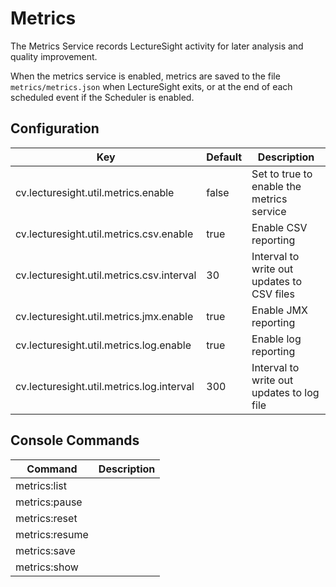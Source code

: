 # Metrics

The Metrics Service records LectureSight activity for later analysis and quality improvement.

When the metrics service is enabled, metrics are saved to the file `metrics/metrics.json` when LectureSight
exits, or at the end of each scheduled event if the Scheduler is enabled.

## Configuration

| Key                                   | Default   | Description |
|---------------------------------------|-----------|-------------------------------------------|
| cv.lecturesight.util.metrics.enable | false | Set to true to enable the metrics service
| cv.lecturesight.util.metrics.csv.enable | true | Enable CSV reporting
| cv.lecturesight.util.metrics.csv.interval | 30 | Interval to write out updates to CSV files
| cv.lecturesight.util.metrics.jmx.enable | true | Enable JMX reporting
| cv.lecturesight.util.metrics.log.enable | true | Enable log reporting
| cv.lecturesight.util.metrics.log.interval | 300 | Interval to write out updates to log file

## Console Commands

| Command                                     | Description |
|---------------------------------------|---------------|
| metrics:list  |
| metrics:pause |
| metrics:reset |
| metrics:resume |
| metrics:save |
| metrics:show |
